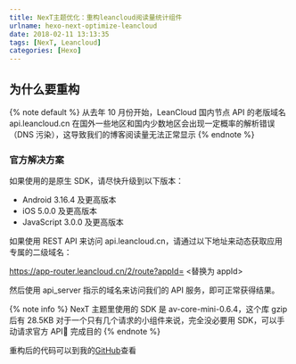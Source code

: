 ```yaml
---
title: NexT主题优化：重构leancloud阅读量统计组件
urlname: hexo-next-optimize-leancloud
date: 2018-02-11 13:13:35
tags: [NexT, Leancloud]
categories: [Hexo]
---
```


## 为什么要重构

{% note default %}
从去年 10 月份开始，LeanCloud 国内节点 API 的老版域名 api.leancloud.cn 在国外一些地区和国内少数地区会出现一定概率的解析错误（DNS 污染），这导致我们的博客阅读量无法正常显示
{% endnote %}

<!-- more -->

### 官方解决方案

如果使用的是原生 SDK，请尽快升级到以下版本：

* Android 3.16.4 及更高版本
* iOS 5.0.0 及更高版本
* JavaScript 3.0.0 及更高版本

如果使用 REST API 来访问 api.leancloud.cn，请通过以下地址来动态获取应用专属的二级域名：

https://app-router.leancloud.cn/2/route?appId= <替换为 appId>

然后使用 api_server 指示的域名来访问我们的 API 服务，即可正常获得结果。

{% note info %}
NexT 主题里使用的 SDK 是 av-core-mini-0.6.4，这个库 gzip 后有 28.5KB
对于一个只有几个请求的小组件来说，完全没必要用 SDK，可以手动请求官方 API 完成目的
{% endnote %}

重构后的代码可以到我的[GitHub](https://github.com/Raincal/hexo-theme-next/blob/master/layout/_third-party/analytics/lean-analytics.swig)查看
